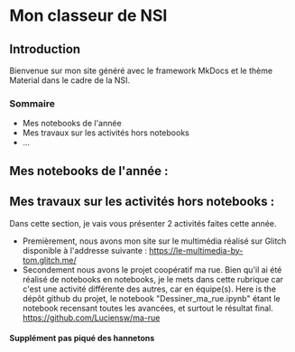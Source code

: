 # Mon classeur de NSI
## Introduction

Bienvenue sur mon site généré avec le framework MkDocs et le thème Material dans le cadre de la NSI.

### Sommaire 
- Mes notebooks de l'année
- Mes travaux sur les activités hors notebooks
- ...

## Mes notebooks de l'année :




## Mes travaux sur les activités hors notebooks :

Dans cette section, je vais vous présenter 2 activités faites cette année.

- Premièrement, nous avons mon site sur le multimédia réalisé sur Glitch disponible à l'addresse suivante : 
https://le-multimedia-by-tom.glitch.me/
- Secondement nous avons le projet coopératif ma rue. Bien qu'il ai été réalisé de notebooks en notebooks, je le mets dans cette rubrique car c'est une activité différente des autres, car en équipe(s).
Here is the dépôt github du projet, le notebook "Dessiner_ma_rue.ipynb" étant le notebook recensant toutes les avancées, et surtout le résultat final.
https://github.com/Luciensw/ma-rue



#### Supplément pas piqué des hannetons

